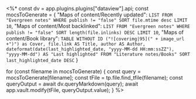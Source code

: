 <%*
const dv = app.plugins.plugins["dataview"].api;
const mocsToGenerate = {
  "Maps of content/Recently updated": `LIST
	FROM "Evergreen notes"
	WHERE publish != "false"
	SORT file.mtime desc
	LIMIT 10`,
  "Maps of content/Most backlinked": `LIST
    FROM "Evergreen notes"
    WHERE publish != "false"
    SORT length(file.inlinks) DESC
    LIMIT 10`,
  "Maps of content/Book library": `TABLE WITHOUT ID
	  ("![coverimg|95](" + image_url +")") as Cover, file.link AS Title, author AS Author, dateformat(date(last_highlighted_date, "yyyy-MM-dd HH:mm:ssZZ"), "yyyy-MM-dd") AS "Last highlighted"
	  FROM "Literature notes/Books"
	  SORT last_highlighted_date DESC`
}

for (const filename in mocsToGenerate) {
  const query = mocsToGenerate[filename];
  const tFile = tp.file.find_tfile(filename);
  const queryOutput = await dv.queryMarkdown(query);
  await app.vault.modify(tFile, queryOutput.value);
}
%>